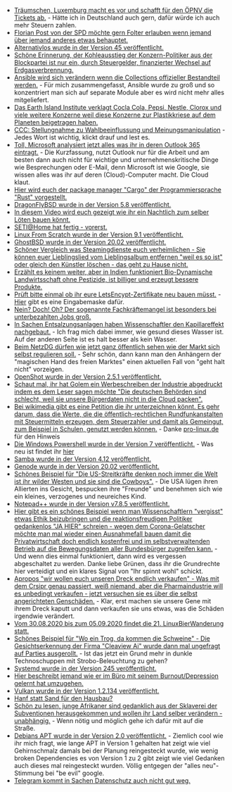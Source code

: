 * [Träumschen, Luxemburg macht es vor und schafft für den ÖPNV die Tickets ab.](https://www.golem.de/news/tschuess-tickets-luxemburg-feiert-kostenlosen-nahverkehr-2003-146945-rss.html) - Hätte ich in Deutschland auch gern, dafür würde ich auch mehr Steuern zahlen.
* [Florian Post von der SPD möchte gern Folter erlauben wenn jemand über jemand anderes etwas behauptet.](https://blog.fefe.de/?ts=a0a519c9)
* [Alternativlos wurde in der Version 45 veröffentlicht.](https://blog.fefe.de/?ts=a0a56422)
* [Schöne Erinnerung, der Kohleausstieg der Konzern-Politiker aus der Blockpartei ist nur ein, durch Steuergelder, finanzierter Wechsel auf Erdgasverbrennung.](https://www.sonnenseite.com/de/wissenschaft/methan-a-die-rechnung-geht-nicht-auf.html)
* [Ansible wird sich verändern wenn die Collections offizieller Bestandteil werden.](https://www.jeffgeerling.com/blog/2020/collections-signal-major-shift-ansible-ecosystem) - Für mich zusammengefasst, Ansible wurde zu groß und so konzentriert man sich auf separate Module aber es wird nicht mehr alles mitgeliefert.
* [Das Earth Island Institute verklagt Cocla Cola, Pepsi, Nestle, Clorox und viele weitere Konzerne weil diese Konzerne zur Plastikkriese auf dem Planeten beigetragen haben.](https://netzfrauen.org/2020/03/02/plastic-24/)
* [CCC: Stellungnahme zu Wahlbeeinflussung und Meinungsmanipulation](https://www.ccc.de/de/updates/wahlbeeinflussung-und-meinungsmanipulation) - Jedes Wort ist wichtig, klickt drauf und lest es.
* [Toll, Microsoft analysiert jetzt alles was ihr in deren Outlook 365 eintragt.](https://www.golem.de/news/datenschutz-bei-myanalytics-microsoft-weiss-wo-deine-freie-zeit-bleibt-2003-146761.html) - Die Kurzfassung, nutzt Outlook nur für die Arbeit und am besten dann auch nicht für wichtige und unternehmenskritische Dinge wie Besprechungen oder E-Mail, denn Microsoft ist wie Google, sie wissen alles was ihr auf deren (Cloud)-Computer macht. Die Cloud klaut.
* [Hier wird euch der package manager "Cargo" der Programmiersprache "Rust" vorgestellt.](https://opensource.com/article/20/3/rust-cargo)
* [DragonFlyBSD wurde in der Version 5.8 veröffentlicht.](https://www.phoronix.com/scan.php?page=news_item&px=DragonFlyBSD-5.8-Released)
* [In diesem Video wird euch gezeigt wie ihr ein Nachtlich zum selber Löten bauen könnt.](https://koeln.ftp.media.ccc.de/contributors/luebeck/chaotikum/h264-hd/chaotikum-48-deu-Malte_ueber_das_Nachtlicht_Fuenf-Minuten-Termine_hd.mp4)
* [SETI@Home hat fertig - vorerst.](https://www.ghacks.net/2020/03/03/setihomes-search-for-extraterrestrial-intelligence-comes-to-an-end/)
* [Linux From Scratch wurde in der Version 9.1 veröffentlicht.](https://www.pro-linux.de/news/1/27840/linux-from-scratch-91-freigegeben.html)
* [GhostBSD wurde in der Version 20.02 veröffentlicht.](https://www.pro-linux.de/news/1/27839/ghostbsd-2002-freigegeben.html)
* [Schöner Vergleich was Steamingdienste euch verheimlichen - Sie können euer Lieblingslied vom Lieblingsalbum entfernen "weil es so ist" oder gleich den Künstler löschen - das geht zu Hause nicht.](https://tuxproject.de/blog/2020/03/vinyl-8/)
* [Erzählt es keinem weiter, aber in Indien funktioniert Bio-Dynamische Landwirtsschaft ohne Pestizide, ist billiger und erzeugt bessere Produkte.](https://netzfrauen.org/2020/03/03/organic-3/)
* [Prüft bitte einmal ob ihr eure LetsEncypt-Zertifikate neu bauen müsst.](https://www.golem.de/news/tls-let-s-encrypt-muss-drei-millionen-zertifikate-zurueckziehen-2003-146999.html) - [Hier](https://unboundtest.com/caaproblem.html) gibt es eine Eingabemaske dafür.
* [Nein? Doch! Oh? Der sogenannte Fachkräftemangel ist besonders bei unterbezahlten Jobs groß.](https://blog.fefe.de/?ts=a0a0978c)
* [In Sachen Entsalzungsanlagen haben Wissenschaftler den Kapillareffekt nachgebaut.](https://blog.fefe.de/?ts=a0a02a1a) - Ich frag mich dabei immer, wie gesund dieses Wasser ist. Auf der anderen Seite ist es halt besser als kein Wasser.
* [Beim NetzDG dürfen wie jetzt ganz öffentlich sehen wie der Markt sich selbst regulieren soll.](https://blog.fefe.de/?ts=a0a0000b) - Sehr schön, dann kann man den Anhängern der "magischen Hand des freien Marktes" einen aktuellen Fall von "geht halt nicht" vorzeigen.
* [OpenShot wurde in der Version 2.5.1 veröffentlicht.](http://www.phoronix.com/scan.php?page=news_item&px=OpenShot-2.5.1-Released)
* [Schaut mal, ihr hat Golem ein Werbeschreiben der Industrie abgedruckt indem es dem Leser sagen möchte "Die deutschen Behörden sind schlecht, weil sie unsere Bürgerdaten nicht in die Cloud packen".](https://www.golem.de/news/behoerden-wegen-cyberangriff-geschlossen-2003-146966.html)
* [Bei wikimedia gibt es eine Petition die ihr unterzeichnen könnt. Es gehr darum, dass die Werte, die die öffentlich-rechtlichen Rundfunkanstalten mit Steuermitteln erzeugen, dem Steuerzahler und damit als Gemeingut, zum Beispiel in Schulen, genutzt werden können.](https://www.wikimedia.de/oeffentliches-gut/#machmit) - Danke [pro-linux.de](https://www.pro-linux.de/news/1/27849/petition-f%C3%BCr-freie-bildungsmaterialien-aus-ard-und-zdf.html) für den Hinweis
* [Die Windows Powershell wurde in der Version 7 veröffentlicht.](https://www.golem.de/news/microsoft-powershell-7-erscheint-mit-einheitlichem-plattform-support-2003-147052.html) - Was neu ist findet ihr [hier](https://docs.microsoft.com/de-de/powershell/scripting/whats-new/what-s-new-in-powershell-70?view=powershell-7)
* [Samba wurde in der Version 4.12 veröffentlicht.](https://www.pro-linux.de/news/1/27848/samba-412-freigegeben.html)
* [Genode wurde in der Version 20.02 veröffentlicht.](https://www.pro-linux.de/news/1/27846/genode-2002-mit-%C3%BCberarbeitetem-sculpt-os.html)
* [Schönes Beispiel für "Die US-Streitkräfte denken noch immer die Welt ist ihr wilder Westen und sie sind die Cowboys".](https://blog.fefe.de/?ts=a09e2c07) - Die USA lügen ihren Allierten ins Gesicht, bespucken ihre "Freunde" und benehmen sich wie ein kleines, verzogenes und neureiches Kind.
* [Notepad++ wurde in der Version v7.8.5 veröffentlicht.](https://notepad-plus-plus.org/news/v785-released/)
* [Hier gibt es ein schönes Beispiel wenn man Wissenschaftlern "vergisst" etwas Ethik beizubringen und die reaktionsfreudigen Politiker gedankenlos "JA HIER" schreien - wegen dem Corona-Gelatscher möchte man mal wieder einen Ausnahmefall bauen damit die Privatwirtschaft doch endlich kostenfrei und im selbstverwaltenden Betrieb auf die Bewegungsdaten aller Bundesbürger zugreifen kann.](https://www.golem.de/news/coronavirus-telekom-haelt-auswertung-von-handydaten-fuer-unfug-2003-147073.html) - Und wenn dies einmal funktioniert, dann wird es vergessen abgeschaltet zu werden. Danke liebe Grünen, dass ihr die Grundrechte hier verteidigt und ein klares Signal von "Ihr spinnt wohl" schickt.
* [Apropos "wir wollen euch unseren Dreck endlich verkaufen" - Was mit dem Crsipr genau passiert, weiß niemand, aber die Pharmaindustrie will es unbedingt verkaufen - jetzt versuchen sie es über die selbst angerichteten Genschäden.](https://www.golem.de/news/gentechnik-mediziner-setzen-crispr-therapie-bei-sehbehindertem-ein-2003-147067.html) - Klar, erst machen sie unsere Gene mit ihrem Dreck kaputt und dann verkaufen sie uns etwas, was die Schäden irgendwie verändert.
* [Vom 30.08.2020 bis zum 05.09.2020 findet die 21. LinuxBierWanderung statt.](https://www.pro-linux.de/artikel/2/1993/die-21-linuxbierwanderung-kommt-nach-kronberg.html)
* [Schönes Beispiel für "Wo ein Trog, da kommen die Schweine" - Die Gesichtserkennung der Firma "Cleaview Ai" wurde dann mal ungefragt auf Parties ausgerollt.](https://www.golem.de/news/clearview-ai-kunden-nutzen-gesichtserkennung-als-party-gag-2003-147086.html) - Ist das jetzt ein Grund mehr in dunkle Technoschuppen mit Strobo-Beleuchtung zu gehen?
* [Systemd wurde in der Version 245 veröffentlicht.](https://lwn.net/Articles/814068)
* [Hier beschreibt jemand wie er im Büro mit seinem Burnout/Depression gelernt hat umzugehen.](https://opensource.com/article/20/3/burnout)
* [Vulkan wurde in der Version 1.2.134 veröffentlicht.](https://www.phoronix.com/scan.php?page=news_item&px=Vulkan-1.2.134-Released)
* [Hanf statt Sand für den Hausbau?](https://netzfrauen.org/2020/03/07/hanf-2/)
* [Schön zu lesen, junge Afrikaner sind gedanklich aus der Sklaverei der Subventionen herausgekommen und wollen ihr Land selber verändern - unabhängig.](https://www.sonnenseite.com/de/wirtschaft/junge-afrikaner-erwarten-ra-des-erfolgs.html) - Wenn nötig und möglich gehe ich dafür mit auf die Straße.
* [Debians APT wurde in der Version 2.0 veröffentlicht.](https://blog.jak-linux.org/2020/03/07/apt-2.0/) - Ziemlich cool wie ihr mich fragt, wie lange APT in Version 1 gehalten hat zeigt wie viel Gehirnschmalz damals bei der Planung reingesteckt wurde, wie wenig broken Dependencies es von Version 1 zu 2 gibt zeigt wie viel Gedanken auch dieses mal reingesteckt wurden. Völlig entgegen der "alles neu"-Stimmung bei "be evil" google.
* [Telegram kommt in Sachen Datenschutz auch nicht gut weg.](https://www.kuketz-blog.de/telegram-sicherheit-gibt-es-nur-auf-anfrage-messenger-teil3/)
